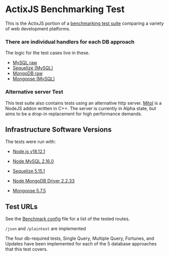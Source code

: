 # ActixJS Benchmarking Test

This is the ActixJS portion of a [benchmarking test suite](../) comparing a variety of web development platforms.

### There are individual handlers for each DB approach
The logic for the test cases live in these.

* [MySQL raw](handlers/mysql-raw.js)
* [Sequelize (MySQL)](handlers/sequelize.js)
* [MongoDB raw](handlers/mongodb-raw.js)
* [Mongoose (MySQL)](handlers/mongoose.js)

### Alternative server Test
This test suite also contains tests using an alternative http server. [Mitol](https://github.com/Helidium/Mitol) is a NodeJS addon written in C++.
The server is currently in Alpha state, but aims to be a drop-in replacement for high performance demands.

## Infrastructure Software Versions
The tests were run with:
* [Node.js v18.12.1](http://nodejs.org/)

* [Node MySQL 2.16.0](https://github.com/felixge/node-mysql/)
* [Sequelize 5.15.1](https://github.com/sequelize/sequelize)
* [Node MongoDB Driver 2.2.33](https://github.com/mongodb/node-mongodb-native)
* [Mongoose 5.7.5](http://mongoosejs.com/)

## Test URLs

See the [Benchmark config](benchmark_config.json) file for a list of the tested routes.

`/json` and `/plaintext` are implemented

The four db-required tests, Single Query, Multiple Query, Fortunes, and Updates have been implemented for each of the 5 database approaches that this test covers.
